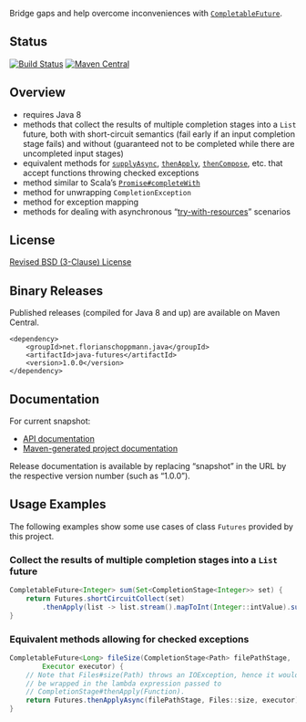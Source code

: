 Bridge gaps and help overcome inconveniences with
[`CompletableFuture`](http://docs.oracle.com/javase/8/docs/api/java/util/concurrent/CompletableFuture.html).

## Status
[![Build Status](https://travis-ci.org/fschopp/java-futures.svg?branch=master)](https://travis-ci.org/fschopp/java-futures)
[![Maven Central](https://maven-badges.herokuapp.com/maven-central/net.florianschoppmann.java/java-futures/badge.svg?style=flat)](http://search.maven.org/#search|gav|1|g:net.florianschoppmann.java%20AND%20a:java-futures)

## Overview

- requires Java 8
- methods that collect the results of multiple completion stages into a `List`
  future, both with short-circuit semantics (fail early if an input completion
  stage fails) and without (guaranteed not to be completed while there are
  uncompleted input stages)
- equivalent methods for
  [`supplyAsync`](http://docs.oracle.com/javase/8/docs/api/java/util/concurrent/CompletableFuture.html#supplyAsync-java.util.function.Supplier-),
  [`thenApply`](http://docs.oracle.com/javase/8/docs/api/java/util/concurrent/CompletableFuture.html#thenApply-java.util.function.Function-),
  [`thenCompose`](http://docs.oracle.com/javase/8/docs/api/java/util/concurrent/CompletableFuture.html#thenCompose-java.util.function.Function-),
  etc. that accept functions throwing checked exceptions
- method similar to Scala’s
  [`Promise#completeWith`](http://www.scala-lang.org/api/current/index.html#scala.concurrent.Promise@completeWith(other:scala.concurrent.Future[T]):Promise.this.type)
- method for unwrapping `CompletionException`
- method for exception mapping
- methods for dealing with asynchronous
  “[try-with-resources](https://docs.oracle.com/javase/specs/jls/se8/html/jls-14.html#jls-14.20.3)”
  scenarios

## License

[Revised BSD (3-Clause) License](LICENSE)

## Binary Releases

Published releases (compiled for Java 8 and up) are available on Maven Central.

```
<dependency>
    <groupId>net.florianschoppmann.java</groupId>
    <artifactId>java-futures</artifactId>
    <version>1.0.0</version>
</dependency>
```

## Documentation

For current snapshot:

- [API documentation](http://fschopp.github.io/java-futures/snapshot/apidocs)
- [Maven-generated project documentation](http://fschopp.github.io/java-futures/snapshot)

Release documentation is available by replacing “snapshot” in the URL by the
respective version number (such as “1.0.0”).

## Usage Examples

The following examples show some use cases of class `Futures` provided by this
project.

### Collect the results of multiple completion stages into a `List` future

```java
CompletableFuture<Integer> sum(Set<CompletionStage<Integer>> set) {
    return Futures.shortCircuitCollect(set)
        .thenApply(list -> list.stream().mapToInt(Integer::intValue).sum());
}
```

### Equivalent methods allowing for checked exceptions

```java
CompletableFuture<Long> fileSize(CompletionStage<Path> filePathStage,
        Executor executor) {
    // Note that Files#size(Path) throws an IOException, hence it would have to
    // be wrapped in the lambda expression passed to
    // CompletionStage#thenApply(Function).
    return Futures.thenApplyAsync(filePathStage, Files::size, executor);
}
```
